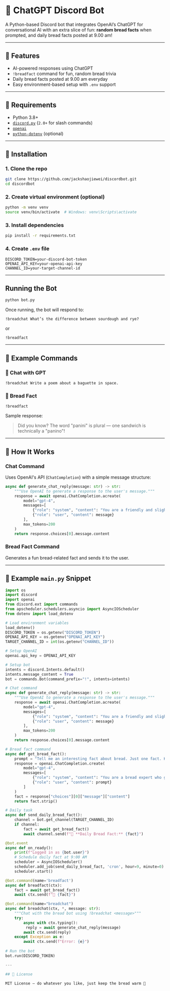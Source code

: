 # 🍞 ChatGPT Discord Bot

A Python-based Discord bot that integrates OpenAI’s ChatGPT for conversational AI with an extra slice of fun: **random bread facts** when prompted, and daily bread facts posted at 9.00 am!

---

## 🍞 Features

* AI-powered responses using ChatGPT
* `!breadfact` command for fun, random bread trivia
* Daily bread facts posted at 9.00 am everyday
* Easy environment-based setup with `.env` support


---

## 🍞 Requirements

* Python 3.8+
* [`discord.py`](https://github.com/Rapptz/discord.py) (`2.0+` for slash commands)
* [`openai`](https://pypi.org/project/openai/)
* [`python-dotenv`](https://pypi.org/project/python-dotenv/) (optional)

---

## 🍞 Installation

### 1. Clone the repo

```bash
git clone https://github.com/jackshaojiewei/discordbot.git
cd discordbot
```

### 2. Create virtual environment (optional)

```bash
python -m venv venv
source venv/bin/activate  # Windows: venv\Scripts\activate
```

### 3. Install dependencies

```bash
pip install -r requirements.txt
```

### 4. Create `.env` file

```env
DISCORD_TOKEN=your-discord-bot-token
OPENAI_API_KEY=your-openai-api-key
CHANNEL_ID=your-target-channel-id
```

---

## Running the Bot

```bash
python bot.py
```

Once running, the bot will respond to:

```
!breadchat What’s the difference between sourdough and rye?
```

or

```
!breadfact
```

---

## 🍞 Example Commands

### 🍞 Chat with GPT

```text
!breadchat Write a poem about a baguette in space.
```

### 🍞 Bread Fact

```text
!breadfact
```

Sample response:

> Did you know? The word "panini" is plural — one sandwich is technically a "panino"!

---

## 🍞 How It Works

### Chat Command

Uses OpenAI's API (`ChatCompletion`) with a simple message structure:

```python
async def generate_chat_reply(message: str) -> str:
    """Use OpenAI to generate a response to the user's message."""
    response = await openai.ChatCompletion.acreate(
        model="gpt-4",
        messages=[
            {"role": "system", "content": "You are a friendly and slightly silly bread expert chatbot."},
            {"role": "user", "content": message}
        ],
        max_tokens=200
    )
    return response.choices[0].message.content
```

### Bread Fact Command

Generates a fun bread-related fact and sends it to the user.

---

## 🍞 Example `main.py` Snippet

```python
import os
import discord
import openai
from discord.ext import commands
from apscheduler.schedulers.asyncio import AsyncIOScheduler
from dotenv import load_dotenv

# Load environment variables
load_dotenv()
DISCORD_TOKEN = os.getenv("DISCORD_TOKEN")
OPENAI_API_KEY = os.getenv("OPENAI_API_KEY")
TARGET_CHANNEL_ID = int(os.getenv("CHANNEL_ID"))

# Setup OpenAI
openai.api_key = OPENAI_API_KEY

# Setup bot
intents = discord.Intents.default()
intents.message_content = True
bot = commands.Bot(command_prefix="!", intents=intents)

# Chat command
async def generate_chat_reply(message: str) -> str:
    """Use OpenAI to generate a response to the user's message."""
    response = await openai.ChatCompletion.acreate(
        model="gpt-4",
        messages=[
            {"role": "system", "content": "You are a friendly and slightly silly bread expert chatbot."},
            {"role": "user", "content": message}
        ],
        max_tokens=200
    )
    return response.choices[0].message.content

# Bread fact command
async def get_bread_fact():
    prompt = "Tell me an interesting fact about bread. Just one fact. Keep it fun but informative."
    response = openai.ChatCompletion.create(
        model="gpt-4",
        messages=[
            {"role": "system", "content": "You are a bread expert who gives fun and surprising bread facts."},
            {"role": "user", "content": prompt}
        ]
    )
    fact = response["choices"][0]["message"]["content"]
    return fact.strip()

# Daily task
async def send_daily_bread_fact():
    channel = bot.get_channel(TARGET_CHANNEL_ID)
    if channel:
        fact = await get_bread_fact()
        await channel.send(f"🍞 **Daily Bread Fact:** {fact}")

@bot.event
async def on_ready():
    print(f"Logged in as {bot.user}")
    # Schedule daily fact at 9:00 AM
    scheduler = AsyncIOScheduler()
    scheduler.add_job(send_daily_bread_fact, 'cron', hour=9, minute=0)
    scheduler.start()

@bot.command(name='breadfact')
async def breadfact(ctx):
    fact = await get_bread_fact()
    await ctx.send(f"🍞 {fact}")

@bot.command(name="breadchat")
async def breadchat(ctx, *, message: str):
    """Chat with the bread bot using !breadchat <message>"""
    try:
        async with ctx.typing():
         reply = await generate_chat_reply(message)
        await ctx.send(reply)
    except Exception as e:
        await ctx.send(f"Error: {e}")
        
# Run the bot
bot.run(DISCORD_TOKEN)

---

## 🍞 License

MIT License — do whatever you like, just keep the bread warm 🍞

